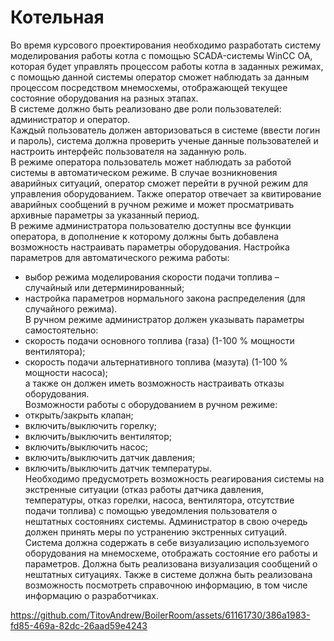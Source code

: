 # Котельная
Во время курсового проектирования необходимо разработать систему моделирования работы котла с помощью SCADA-системы WinCC OA, которая будет управлять процессом работы котла в заданных режимах, с помощью данной системы оператор сможет наблюдать за данным процессом посредством мнемосхемы, отображающей текущее состояние оборудования на разных этапах.  
В системе должно быть реализовано две роли пользователей: администратор и оператор.  
Каждый пользователь должен авторизоваться в системе (ввести логин и пароль), система должна проверить ученые данные пользователей и настроить интерфейс пользователя на заданную роль.  
В режиме оператора пользователь может наблюдать за работой системы в автоматическом режиме. В случае возникновения аварийных ситуаций, оператор сможет перейти в ручной режим для управления оборудованием. Также оператор отвечает за квитирование аварийных сообщений в ручном режиме и может просматривать архивные параметры за указанный период.  
В режиме администратора пользователю доступны все функции оператора, в дополнение к которому должны быть добавлена возможность настраивать параметры оборудования. Настройка параметров для автоматического режима работы:  
-	выбор режима моделирования скорости подачи топлива – случайный или детерминированный;  
-	настройка параметров нормального закона распределения (для случайного режима).  
В ручном режиме администратор должен указывать параметры самостоятельно:  
-	скорость подачи основного топлива (газа) (1-100 % мощности вентилятора);  
-	скорость подачи альтернативного топлива (мазута) (1-100 % мощности насоса);  
а также он должен иметь возможность настраивать отказы оборудования.  
Возможности работы с оборудованием в ручном режиме:  
-	открыть/закрыть клапан;  
-	включить/выключить горелку;  
-	включить/выключить вентилятор;  
-	включить/выключить насос;  
-	включить/выключить датчик давления;  
-	включить/выключить датчик температуры.  
Необходимо предусмотреть возможность реагирования системы на экстренные ситуации (отказ работы датчика давления, температуры, отказ горелки, насоса, вентилятора, отсутствие подачи топлива) с помощью уведомления пользователя о нештатных состояниях системы. Администратор в свою очередь должен принять меры по устранению экстренных ситуаций.  
Система должна содержать в себе визуализацию используемого оборудования на мнемосхеме, отображать состояние его работы и параметров. Должна быть реализована визуализация сообщений о нештатных ситуациях.
Также в системе должна быть реализована возможность посмотреть справочною информацию, в том числе информацию о разработчиках.  

https://github.com/TitovAndrew/BoilerRoom/assets/61161730/386a1983-fd85-469a-82dc-26aad59e4243
